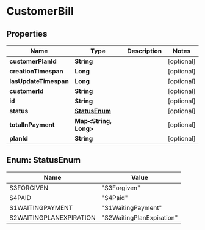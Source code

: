 
# CustomerBill

## Properties
Name | Type | Description | Notes
------------ | ------------- | ------------- | -------------
**customerPlanId** | **String** |  |  [optional]
**creationTimespan** | **Long** |  |  [optional]
**lasUpdateTimespan** | **Long** |  |  [optional]
**customerId** | **String** |  |  [optional]
**id** | **String** |  |  [optional]
**status** | [**StatusEnum**](#StatusEnum) |  |  [optional]
**totalInPayment** | **Map&lt;String, Long&gt;** |  |  [optional]
**planId** | **String** |  |  [optional]


<a name="StatusEnum"></a>
## Enum: StatusEnum
Name | Value
---- | -----
S3FORGIVEN | &quot;S3Forgiven&quot;
S4PAID | &quot;S4Paid&quot;
S1WAITINGPAYMENT | &quot;S1WaitingPayment&quot;
S2WAITINGPLANEXPIRATION | &quot;S2WaitingPlanExpiration&quot;



